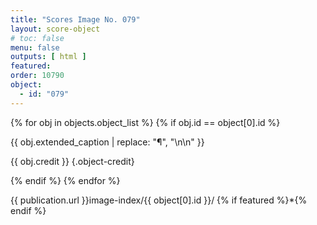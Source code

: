 ```yaml
---
title: "Scores Image No. 079"
layout: score-object
# toc: false
menu: false
outputs: [ html ]
featured: 
order: 10790
object:
  - id: "079"
---
```


{% for obj in objects.object_list %}
{% if obj.id == object[0].id %}

{{ obj.extended_caption | replace: "¶", "\n\n" }}

{{ obj.credit }} {.object-credit}

{% endif %}
{% endfor %}

<div class="object-credit object-url is-print-only">

{{ publication.url }}image-index/{{ object[0].id }}/ {% if featured %}*{% endif %}

</div>
